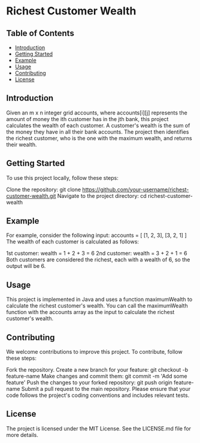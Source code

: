 # Richest Customer Wealth


## Table of Contents

- [Introduction](#introduction)
- [Getting Started](#getting-started)
- [Example](#example)
- [Usage](#usage)
- [Contributing](#contributing)
- [License](#license)

## Introduction

Given an m x n integer grid accounts, where accounts[i][j] represents the amount of money the i​​​​​​​​​​​th​​​​ customer has in the j​​​​​​​​​​​th​​​​ bank, this project calculates the wealth of each customer. A customer's wealth is the sum of the money they have in all their bank accounts. The project then identifies the richest customer, who is the one with the maximum wealth, and returns their wealth.

## Getting Started

To use this project locally, follow these steps:

Clone the repository: git clone https://github.com/your-username/richest-customer-wealth.git
Navigate to the project directory: cd richest-customer-wealth


## Example
For example, consider the following input:
accounts = [
    [1, 2, 3],
    [3, 2, 1]
]
The wealth of each customer is calculated as follows:

1st customer: wealth = 1 + 2 + 3 = 6
2nd customer: wealth = 3 + 2 + 1 = 6
Both customers are considered the richest, each with a wealth of 6, so the output will be 6.



## Usage

This project is implemented in Java and uses a function maximumWealth to calculate the richest customer's wealth.
You can call the maximumWealth function with the accounts array as the input to calculate the richest customer's wealth.

## Contributing

We welcome contributions to improve this project. To contribute, follow these steps:

Fork the repository.
Create a new branch for your feature: git checkout -b feature-name
Make changes and commit them: git commit -m 'Add some feature'
Push the changes to your forked repository: git push origin feature-name
Submit a pull request to the main repository.
Please ensure that your code follows the project's coding conventions and includes relevant tests.

## License

The project is licensed under the MIT License. See the LICENSE.md file for more details.

